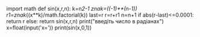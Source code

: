 import math
def sin(x,r,n):
    k=n*2-1
    znak=((-1)**(n-1))
    r1=znak*((x**k)/math.factorial(k))
    last=r
    r=r+r1
    n=n+1
    if abs(r-last)<=0.0001:
        return r
    else:
        return sin(x,r,n)
print("введіть число в радіанах")
x=float(input('x='))
print(sin(x,0,1))
